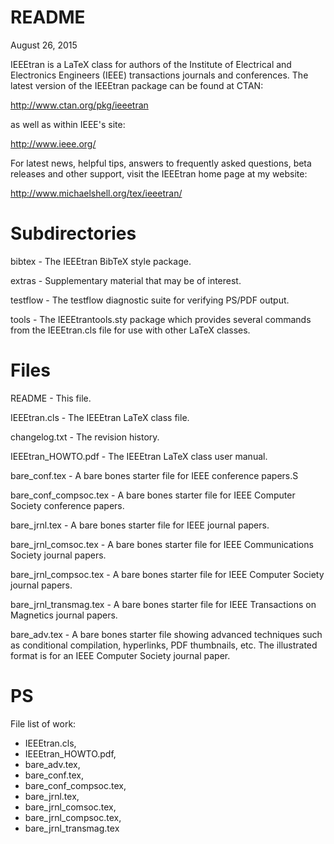 # README

August 26, 2015


IEEEtran is a LaTeX class for authors of the Institute of Electrical and Electronics Engineers (IEEE) transactions journals and conferences. The latest version of the IEEEtran package can be found at CTAN:

http://www.ctan.org/pkg/ieeetran

as well as within IEEE's site:

http://www.ieee.org/

For latest news, helpful tips, answers to frequently asked questions, beta releases and other support, visit the IEEEtran home page at my website:

http://www.michaelshell.org/tex/ieeetran/

#  Subdirectories



bibtex   - The IEEEtran BibTeX style package.

extras   - Supplementary material that may be of interest.

testflow - The testflow diagnostic suite for verifying PS/PDF output.

tools    - The IEEEtrantools.sty package which provides several commands from the IEEEtran.cls file for use with other LaTeX classes.

# Files

README                 - This file.

IEEEtran.cls           - The IEEEtran LaTeX class file.

changelog.txt          - The revision history.

IEEEtran_HOWTO.pdf     - The IEEEtran LaTeX class user manual.

bare_conf.tex          - A bare bones starter file for IEEE conference papers.S

bare_conf_compsoc.tex  - A bare bones starter file for IEEE Computer Society conference papers.

bare_jrnl.tex          - A bare bones starter file for IEEE journal papers.

bare_jrnl_comsoc.tex   - A bare bones starter file for IEEE Communications Society journal papers.

bare_jrnl_compsoc.tex  - A bare bones starter file for IEEE Computer Society journal papers.

bare_jrnl_transmag.tex - A bare bones starter file for IEEE Transactions on Magnetics journal papers.

bare_adv.tex           - A bare bones starter file showing advanced techniques such as conditional compilation, hyperlinks, PDF thumbnails, etc. The illustrated format is for an IEEE Computer Society journal paper.

# PS

File list of work: 

- IEEEtran.cls, 
- IEEEtran_HOWTO.pdf, 
- bare_adv.tex,
- bare_conf.tex, 
- bare_conf_compsoc.tex,
- bare_jrnl.tex,
-  bare_jrnl_comsoc.tex,
- bare_jrnl_compsoc.tex, 
- bare_jrnl_transmag.tex

